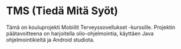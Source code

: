 # TMS (Tiedä Mitä Syöt)

Tämä on kouluprojekti Mobiilit Terveyssovellukset -kurssille. Projektin päätavoitteena on harjoitella olio-ohjelmointia, käyttäen Java ohjelmointikieltä ja Android studiota. 
